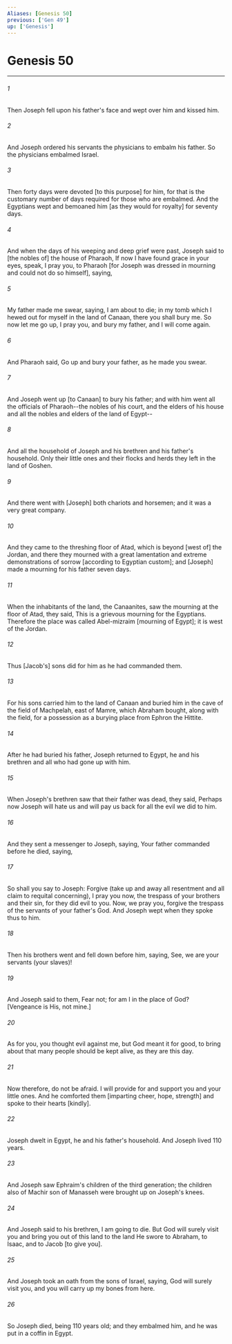 ```yaml
---
Aliases: [Genesis 50]
previous: ['Gen 49']
up: ['Genesis']
---
```

# Genesis 50

***














###### 1 






Then Joseph fell upon his father's face and wept over him and kissed him. 













###### 2 






And Joseph ordered his servants the physicians to embalm his father. So the physicians embalmed Israel. 













###### 3 






Then forty days were devoted [to this purpose] for him, for that is the customary number of days required for those who are embalmed. And the Egyptians wept and bemoaned him [as they would for royalty] for seventy days. 













###### 4 






And when the days of his weeping and deep grief were past, Joseph said to [the nobles of] the house of Pharaoh, If now I have found grace in your eyes, speak, I pray you, to Pharaoh [for Joseph was dressed in mourning and could not do so himself], saying, 













###### 5 






My father made me swear, saying, I am about to die; in my tomb which I hewed out for myself in the land of Canaan, there you shall bury me. So now let me go up, I pray you, and bury my father, and I will come again. 













###### 6 






And Pharaoh said, Go up and bury your father, as he made you swear. 













###### 7 






And Joseph went up [to Canaan] to bury his father; and with him went all the officials of Pharaoh--the nobles of his court, and the elders of his house and all the nobles and elders of the land of Egypt-- 













###### 8 






And all the household of Joseph and his brethren and his father's household. Only their little ones and their flocks and herds they left in the land of Goshen. 













###### 9 






And there went with [Joseph] both chariots and horsemen; and it was a very great company. 













###### 10 






And they came to the threshing floor of Atad, which is beyond [west of] the Jordan, and there they mourned with a great lamentation and extreme demonstrations of sorrow [according to Egyptian custom]; and [Joseph] made a mourning for his father seven days. 













###### 11 






When the inhabitants of the land, the Canaanites, saw the mourning at the floor of Atad, they said, This is a grievous mourning for the Egyptians. Therefore the place was called Abel-mizraim [mourning of Egypt]; it is west of the Jordan. 













###### 12 






Thus [Jacob's] sons did for him as he had commanded them. 













###### 13 






For his sons carried him to the land of Canaan and buried him in the cave of the field of Machpelah, east of Mamre, which Abraham bought, along with the field, for a possession as a burying place from Ephron the Hittite. 













###### 14 






After he had buried his father, Joseph returned to Egypt, he and his brethren and all who had gone up with him. 













###### 15 






When Joseph's brethren saw that their father was dead, they said, Perhaps now Joseph will hate us and will pay us back for all the evil we did to him. 













###### 16 






And they sent a messenger to Joseph, saying, Your father commanded before he died, saying, 













###### 17 






So shall you say to Joseph: Forgive (take up and away all resentment and all claim to requital concerning), I pray you now, the trespass of your brothers and their sin, for they did evil to you. Now, we pray you, forgive the trespass of the servants of your father's God. And Joseph wept when they spoke thus to him. 













###### 18 






Then his brothers went and fell down before him, saying, See, we are your servants (your slaves)! 













###### 19 






And Joseph said to them, Fear not; for am I in the place of God? [Vengeance is His, not mine.] 













###### 20 






As for you, you thought evil against me, but God meant it for good, to bring about that many people should be kept alive, as they are this day. 













###### 21 






Now therefore, do not be afraid. I will provide for and support you and your little ones. And he comforted them [imparting cheer, hope, strength] and spoke to their hearts [kindly]. 













###### 22 






Joseph dwelt in Egypt, he and his father's household. And Joseph lived 110 years. 













###### 23 






And Joseph saw Ephraim's children of the third generation; the children also of Machir son of Manasseh were brought up on Joseph's knees. 













###### 24 






And Joseph said to his brethren, I am going to die. But God will surely visit you and bring you out of this land to the land He swore to Abraham, to Isaac, and to Jacob [to give you]. 













###### 25 






And Joseph took an oath from the sons of Israel, saying, God will surely visit you, and you will carry up my bones from here. 













###### 26 






So Joseph died, being 110 years old; and they embalmed him, and he was put in a coffin in Egypt.
